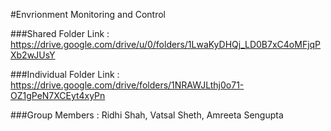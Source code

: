 #Envrionment Monitoring and Control

###Shared Folder Link : https://drive.google.com/drive/u/0/folders/1LwaKyDHQj_LD0B7xC4oMFjqPXb2wJUsY

###Individual Folder Link : https://drive.google.com/drive/folders/1NRAWJLthj0o71-OZ1gPeN7XCEyt4xyPn

###Group Members : Ridhi Shah, Vatsal Sheth, Amreeta Sengupta


